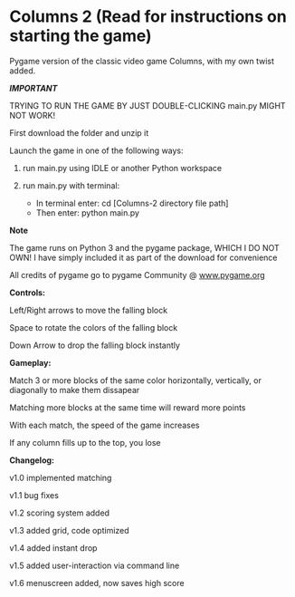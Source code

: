 # Columns 2 (Read for instructions on starting the game)
Pygame version of the classic video game Columns, with my own twist added.

***IMPORTANT***

TRYING TO RUN THE GAME BY JUST DOUBLE-CLICKING main.py MIGHT NOT WORK!

First download the folder and unzip it

Launch the game in one of the following ways:

1) run main.py using IDLE or another Python workspace

2) run main.py with terminal: 
	- In terminal enter: cd [Columns-2 directory file path]
	- Then enter: python main.py

**Note**

The game runs on Python 3 and the pygame package, WHICH I DO NOT OWN! I have simply included it as part of the download for convenience

All credits of pygame go to pygame Community @ www.pygame.org

**Controls:**

Left/Right arrows to move the falling block

Space to rotate the colors of the falling block

Down Arrow to drop the falling block instantly


**Gameplay:**


Match 3 or more blocks of the same color horizontally, vertically, or diagonally to make them dissapear

Matching more blocks at the same time will reward more points

With each match, the speed of the game increases

If any column fills up to the top, you lose


**Changelog:**

v1.0 implemented matching

v1.1 bug fixes

v1.2 scoring system added

v1.3 added grid, code optimized

v1.4 added instant drop

v1.5 added user-interaction via command line

v1.6 menuscreen added, now saves high score

